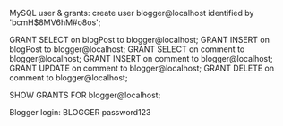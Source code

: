 MySQL user & grants:
create user blogger@localhost identified by 'bcmH$8MV6hM#o8os';

GRANT SELECT on blogPost to blogger@localhost;
GRANT INSERT on blogPost to blogger@localhost;
GRANT SELECT on comment to blogger@localhost;
GRANT INSERT on comment to blogger@localhost;
GRANT UPDATE on comment to blogger@localhost;
GRANT DELETE on comment to blogger@localhost;

SHOW GRANTS FOR blogger@localhost;

Blogger login:
BLOGGER
password123